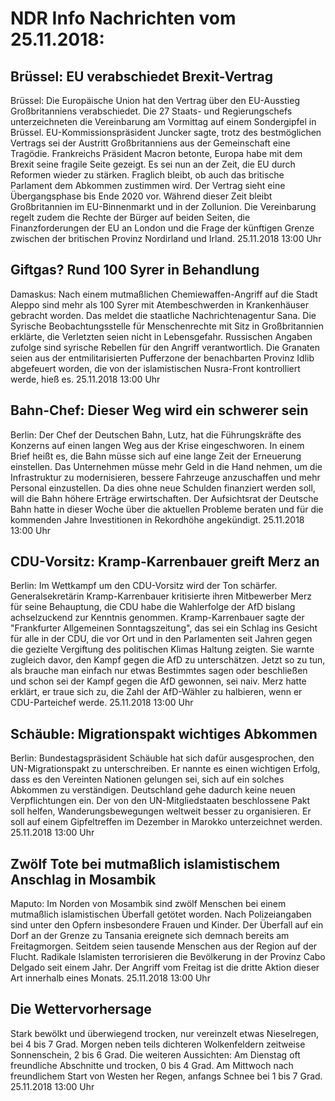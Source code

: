 # NDR Info Nachrichten vom 25.11.2018:


## Brüssel: EU verabschiedet Brexit-Vertrag
Brüssel: Die Europäische Union hat den Vertrag über den EU-Ausstieg Großbritanniens verabschiedet. Die 27 Staats- und Regierungschefs unterzeichneten die Vereinbarung am Vormittag auf einem Sondergipfel in Brüssel. EU-Kommissionspräsident Juncker sagte, trotz des bestmöglichen Vertrags sei der Austritt Großbritanniens aus der Gemeinschaft eine Tragödie. Frankreichs Präsident Macron betonte, Europa habe mit dem Brexit seine fragile Seite gezeigt. Es sei nun an der Zeit, die EU durch Reformen wieder zu stärken. Fraglich bleibt, ob auch das britische Parlament dem Abkommen zustimmen wird. Der Vertrag sieht eine Übergangsphase bis Ende 2020 vor. Während dieser Zeit bleibt Großbritannien im EU-Binnenmarkt und in der Zollunion. Die Vereinbarung regelt zudem die Rechte der Bürger auf beiden Seiten, die Finanzforderungen der EU an London und die Frage der künftigen Grenze zwischen der britischen Provinz Nordirland und Irland. 25.11.2018 13:00 Uhr 

## Giftgas? Rund 100 Syrer in Behandlung
Damaskus: Nach einem mutmaßlichen Chemiewaffen-Angriff auf die Stadt Aleppo sind mehr als 100 Syrer mit Atembeschwerden in Krankenhäuser gebracht worden. Das meldet die staatliche Nachrichtenagentur Sana. Die Syrische Beobachtungsstelle für Menschenrechte mit Sitz in Großbritannien erklärte, die Verletzten seien nicht in Lebensgefahr. Russischen Angaben zufolge sind syrische Rebellen für den Angriff verantwortlich. Die Granaten seien aus der entmilitarisierten Pufferzone der benachbarten Provinz Idlib abgefeuert worden, die von der islamistischen Nusra-Front kontrolliert werde, hieß es. 25.11.2018 13:00 Uhr 

## Bahn-Chef: Dieser Weg wird ein schwerer sein
Berlin: Der Chef der Deutschen Bahn, Lutz, hat die Führungskräfte des Konzerns auf einen langen Weg aus der Krise eingeschworen. In einem Brief heißt es, die Bahn müsse sich auf eine lange Zeit der Erneuerung einstellen. Das Unternehmen müsse mehr Geld in die Hand nehmen, um die Infrastruktur zu modernisieren, bessere Fahrzeuge anzuschaffen und mehr Personal einzustellen. Da dies ohne neue Schulden finanziert werden soll, will die Bahn höhere Erträge erwirtschaften. Der Aufsichtsrat der Deutsche Bahn hatte in  dieser Woche über die aktuellen Probleme beraten und für die kommenden Jahre Investitionen in Rekordhöhe angekündigt. 25.11.2018 13:00 Uhr 

## CDU-Vorsitz: Kramp-Karrenbauer greift Merz an
Berlin: Im Wettkampf um den CDU-Vorsitz wird der Ton schärfer. Generalsekretärin Kramp-Karrenbauer kritisierte ihren Mitbewerber Merz für seine Behauptung, die CDU habe die Wahlerfolge der AfD bislang achselzuckend zur Kenntnis genommen. Kramp-Karrenbauer sagte der "Frankfurter Allgemeinen Sonntagszeitung", das sei ein Schlag ins Gesicht für alle in der CDU, die vor Ort und in den Parlamenten seit Jahren gegen die gezielte Vergiftung des politischen Klimas Haltung zeigten. Sie warnte zugleich davor, den Kampf gegen die AfD zu unterschätzen. Jetzt so zu tun, als brauche man einfach nur etwas Bestimmtes sagen oder beschließen und schon sei der Kampf gegen die AfD gewonnen, sei naiv. Merz hatte erklärt, er traue sich zu, die Zahl der AfD-Wähler zu halbieren, wenn er CDU-Parteichef werde. 25.11.2018 13:00 Uhr 

## Schäuble: Migrationspakt wichtiges Abkommen
Berlin:	Bundestagspräsident Schäuble hat sich dafür ausgesprochen, den UN-Migrationspakt zu unterschreiben. Er nannte es einen wichtigen Erfolg, dass es den Vereinten Nationen gelungen sei, sich auf ein solches Abkommen zu verständigen. Deutschland gehe dadurch keine neuen Verpflichtungen ein. Der von den UN-Mitgliedstaaten beschlossene Pakt soll helfen, Wanderungsbewegungen weltweit besser zu organisieren. Er soll auf einem Gipfeltreffen im Dezember in Marokko unterzeichnet werden. 25.11.2018 13:00 Uhr 

## Zwölf Tote bei mutmaßlich islamistischem Anschlag in Mosambik
Maputo: Im Norden von Mosambik sind zwölf Menschen bei einem mutmaßlich islamistischen Überfall getötet worden. Nach Polizeiangaben sind unter den Opfern insbesondere Frauen und Kinder. Der Überfall auf ein Dorf an der Grenze zu Tansania ereignete sich demnach bereits am Freitagmorgen. Seitdem seien tausende Menschen aus der Region auf der Flucht. Radikale Islamisten terrorisieren die Bevölkerung in der Provinz Cabo Delgado seit einem Jahr. Der Angriff vom Freitag ist die dritte Aktion dieser Art innerhalb eines Monats. 25.11.2018 13:00 Uhr 

## Die Wettervorhersage
Stark bewölkt und überwiegend trocken, nur vereinzelt etwas Nieselregen, bei 4 bis 7 Grad. Morgen neben teils dichteren Wolkenfeldern zeitweise Sonnenschein, 2 bis 6 Grad. Die weiteren Aussichten: Am Dienstag oft freundliche Abschnitte und trocken, 0 bis 4 Grad. Am Mittwoch nach freundlichem Start von Westen her Regen, anfangs Schnee bei 1 bis 7 Grad. 25.11.2018 13:00 Uhr 

